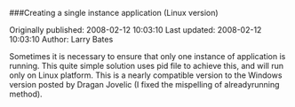 ###Creating a single instance application (Linux version)

Originally published: 2008-02-12 10:03:10
Last updated: 2008-02-12 10:03:10
Author: Larry Bates

Sometimes it is necessary to ensure that only one instance of application is running. This quite simple solution uses pid file to achieve this, and will run only on Linux platform.  This is a nearly compatible version to the Windows version posted by Dragan Jovelic (I fixed the mispelling of alreadyrunning method).